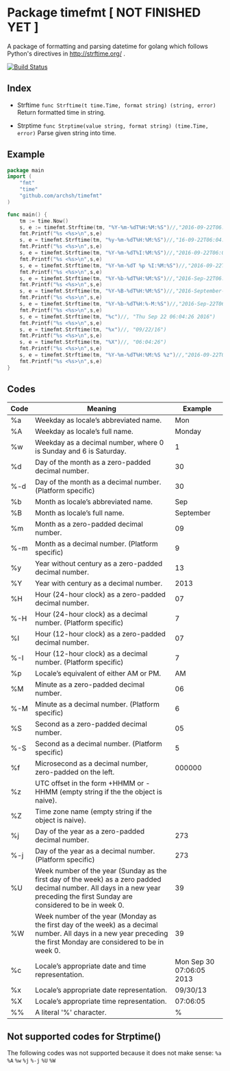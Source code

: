 Package timefmt [ NOT FINISHED YET ]
====================================
A package of formatting and parsing datetime for golang which follows Python's directives in http://strftime.org/ .

[![Build Status](https://travis-ci.org/archsh/timefmt.svg?branch=master)](https://travis-ci.org/archsh/timefmt)

Index
-----
* Strftime
    `func Strftime(t time.Time, format string) (string, error)`
    Return formatted time in string.

* Strptime
    `func Strptime(value string, format string) (time.Time, error)`
    Parse given string into time.

Example
-------
```go
package main
import (
    "fmt"
    "time"
    "github.com/archsh/timefmt"
)

func main() {
    tm := time.Now()
    s, e := timefmt.Strftime(tm, "%Y-%m-%dT%H:%M:%S")//,"2016-09-22T06:04:26")
    fmt.Printf("%s <%s>\n",s,e)
    s, e = timefmt.Strftime(tm, "%y-%m-%dT%H:%M:%S")//,"16-09-22T06:04:26")
    fmt.Printf("%s <%s>\n",s,e)
    s, e = timefmt.Strftime(tm, "%Y-%m-%dT%I:%M:%S")//,"2016-09-22T06:04:26")
    fmt.Printf("%s <%s>\n",s,e)
    s, e = timefmt.Strftime(tm, "%Y-%m-%dT %p %I:%M:%S")//,"2016-09-22T AM 06:04:26")
    fmt.Printf("%s <%s>\n",s,e)
    s, e = timefmt.Strftime(tm, "%Y-%b-%dT%H:%M:%S")//,"2016-Sep-22T06:04:26")
    fmt.Printf("%s <%s>\n",s,e)
    s, e = timefmt.Strftime(tm, "%Y-%B-%dT%H:%M:%S")//,"2016-September-22T06:04:26")
    fmt.Printf("%s <%s>\n",s,e)
    s, e = timefmt.Strftime(tm, "%Y-%b-%dT%H:%-M:%S")//,"2016-Sep-22T06:4:26")
    fmt.Printf("%s <%s>\n",s,e)
    s, e = timefmt.Strftime(tm, "%c")//, "Thu Sep 22 06:04:26 2016")
    fmt.Printf("%s <%s>\n",s,e)
    s, e = timefmt.Strftime(tm, "%x")//, "09/22/16")
    fmt.Printf("%s <%s>\n",s,e)
    s, e = timefmt.Strftime(tm, "%X")//, "06:04:26")
    fmt.Printf("%s <%s>\n",s,e)
    s, e = timefmt.Strftime(tm, "%Y-%m-%dT%H:%M:%S %z")//,"2016-09-22T06:04:26 +0000")
    fmt.Printf("%s <%s>\n",s,e)
}

```
Codes
-----

| Code | Meaning | Example |
|------|---------|---------|
| %a	| Weekday as locale’s abbreviated name.	| Mon| 
| %A	| Weekday as locale’s full name.	| Monday| 
| %w	| Weekday as a decimal number, where 0 is Sunday and 6 is Saturday.	| 1| 
| %d	| Day of the month as a zero-padded decimal number.	| 30| 
| %-d	| Day of the month as a decimal number. (Platform specific)	| 30| 
| %b	| Month as locale’s abbreviated name.	| Sep| 
| %B	| Month as locale’s full name.	| September| 
| %m	| Month as a zero-padded decimal number.	| 09| 
| %-m	| Month as a decimal number. (Platform specific)	| 9| 
| %y	| Year without century as a zero-padded decimal number.	| 13| 
| %Y	| Year with century as a decimal number.	| 2013| 
| %H	| Hour (24-hour clock) as a zero-padded decimal number.	| 07| 
| %-H	| Hour (24-hour clock) as a decimal number. (Platform specific)	| 7| 
| %I	| Hour (12-hour clock) as a zero-padded decimal number.	| 07| 
| %-I	| Hour (12-hour clock) as a decimal number. (Platform specific)	| 7| 
| %p	| Locale’s equivalent of either AM or PM.	| AM| 
| %M	| Minute as a zero-padded decimal number.	| 06| 
| %-M	| Minute as a decimal number. (Platform specific)	| 6| 
| %S	| Second as a zero-padded decimal number.	| 05| 
| %-S	| Second as a decimal number. (Platform specific)	| 5| 
| %f	| Microsecond as a decimal number, zero-padded on the left.	| 000000| 
| %z	| UTC offset in the form +HHMM or -HHMM (empty string if the the object is naive).	| | 
| %Z	| Time zone name (empty string if the object is naive).	| | 
| %j	| Day of the year as a zero-padded decimal number.	| 273| 
| %-j	| Day of the year as a decimal number. (Platform specific)	| 273| 
| %U	| Week number of the year (Sunday as the first day of the week) as a zero padded decimal number. All days in a new year preceding the first Sunday are considered to be in week 0.	| 39| 
| %W	| Week number of the year (Monday as the first day of the week) as a decimal number. All days in a new year preceding the first Monday are considered to be in week 0.	| 39| 
| %c	| Locale’s appropriate date and time representation.	| Mon Sep 30 07:06:05 2013| 
| %x	| Locale’s appropriate date representation.	| 09/30/13| 
| %X	| Locale’s appropriate time representation.	| 07:06:05| 
| %%	| A literal '%' character.	| %| 

Not supported codes for Strptime()
----------------------------------
The following codes was not supported because it does not make sense:
`%a` `%A` `%w` `%j` `%-j` `%U` `%W`